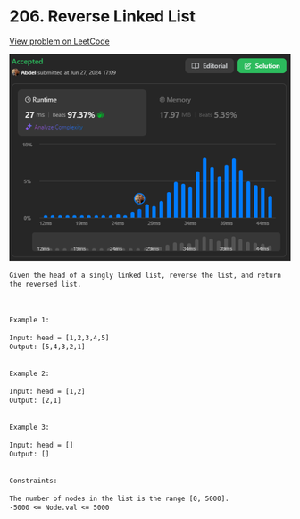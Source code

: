 # 206. Reverse Linked List

[View problem on LeetCode](https://leetcode.com/problems/reverse-linked-list/)

![Submission](image.png)

```
Given the head of a singly linked list, reverse the list, and return the reversed list.



Example 1:

Input: head = [1,2,3,4,5]
Output: [5,4,3,2,1]


Example 2:

Input: head = [1,2]
Output: [2,1]


Example 3:

Input: head = []
Output: []


Constraints:

The number of nodes in the list is the range [0, 5000].
-5000 <= Node.val <= 5000
```
